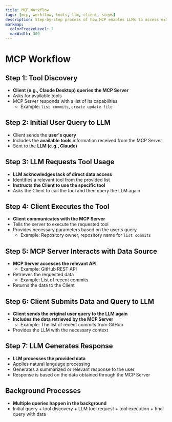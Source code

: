 ```yaml
---
title: MCP Workflow
tags: [mcp, workflow, tools, llm, client, steps]
description: Step-by-step process of how MCP enables LLMs to access external data sources.
markmap:
  colorFreezeLevel: 2
  maxWidth: 300
---
```

# MCP Workflow
## Step 1: Tool Discovery
* **Client (e.g., Claude Desktop) queries the MCP Server**
* Asks for available tools
* MCP Server responds with a list of its capabilities
  * Example: `list commits`, `create update file`
## Step 2: Initial User Query to LLM
* Client sends the **user's query**
* Includes the **available tools** information received from the MCP Server
* Sent to the **LLM (e.g., Claude)**
## Step 3: LLM Requests Tool Usage
* **LLM acknowledges lack of direct data access**
* Identifies a relevant tool from the provided list
* **Instructs the Client to use the specific tool**
* Asks the Client to call the tool and then query the LLM again
## Step 4: Client Executes the Tool
* **Client communicates with the MCP Server**
* Tells the server to execute the requested tool
* Provides necessary parameters based on the user's query
  * Example: Repository owner, repository name for `list commits`
## Step 5: MCP Server Interacts with Data Source
* **MCP Server accesses the relevant API**
  * Example: GitHub REST API
* Retrieves the requested data
  * Example: List of recent commits
* Returns the data to the Client
## Step 6: Client Submits Data and Query to LLM
* **Client sends the original user query to the LLM again**
* **Includes the data retrieved by the MCP Server**
  * Example: The list of recent commits from GitHub
* Provides the LLM with the necessary context
## Step 7: LLM Generates Response
* **LLM processes the provided data**
* Applies natural language processing
* Generates a summarized or relevant response to the user
* Response is based on the data obtained through the MCP Server
## Background Processes
* **Multiple queries happen in the background**
* Initial query + tool discovery + LLM tool request + tool execution + final query with data